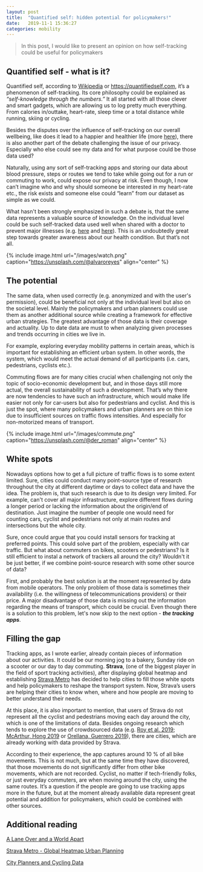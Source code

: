 ```yaml
---
layout: post
title:  "Quantified self: hidden potential for policymakers!"
date:   2019-11-1 15:36:27
categories: mobility
---
```

> In this post, I would like to present an opinion on how self-tracking could be useful for policymakers

## Quantified self - what is it?

Quantified self, according to [Wikipedia](https://en.wikipedia.org/wiki/Quantified_self#Debates_and_criticism) or https://quantifiedself.com, it’s a phenomenon of self-tracking. Its core philosophy could be explained as *“self-knowledge through the numbers.”* It all started with all those clever and smart gadgets, which are allowing us to log pretty much everything. From calories in/outtake, heart-rate, sleep time or a total distance while running, skiing or cycling.

Besides the disputes over the influence of self-tracking on our overall wellbeing, like does it lead to a happier and healthier life (more [here](https://www.theglobeandmail.com/life/health-and-fitness/fitness/happier-and-healthier-getting-at-the-root-of-our-self-trackingobsession/article34120896/)), there is also another part of the debate challenging the issue of our privacy. Especially who else could see my data and for what purpose could be those data used?

Naturally, using any sort of self-tracking apps and storing our data about blood pressure, steps or routes we tend to take while going out for a run or commuting to work, could expose our privacy at risk. Even though, I now can’t imagine who and why should someone be interested in my heart-rate etc., the risk exists and someone else could “learn” from our dataset as simple as we could.

What hasn't been strongly emphasized in such a debate is, that the same data represents a valuable source of knowledge. On the individual level could be such self-tracked data used well when shared with a doctor to prevent major illnesses (e.g. [here](https://www.shape.com/lifestyle/mind-and-body/send-data-from-your-fitbit-straight-your-doctor) and [here](https://www.self.com/story/cardiologists-apple-watch-heart-monitoring-features)). This is an undoubtedly great step towards greater awareness about our health condition. But that’s not all.

{% include image.html url="/images/watch.png" caption="https://unsplash.com/@alvaroreyes" align="center" %}

## The potential

The same data, when used correctly (e.g. anonymized and with the user's permission), could be beneficial not only at the individual level but also on the societal level. Mainly the policymakers and urban planners could use them as another additional source while creating a framework for effective urban strategies. The greatest advantage of those data is their coverage and actuality. Up to date data are must to when analyzing given processes and trends occurring in cities we live in.

For example, exploring everyday mobility patterns in certain areas, which is important for establishing an efficient urban system. In other words, the system, which would meet the actual demand of all participants (i.e. cars, pedestrians, cyclists etc.).

Commuting flows are for many cities crucial when challenging not only the topic of socio-economic development but, and in those days still more actual, the overall sustainability of such a development. That’s why there are now tendencies to have such an infrastructure, which would make life easier not only for car-users but also for pedestrians and cyclist. And this is just the spot, where many policymakers and urban planners are on thin ice due to insufficient sources on traffic flows intensities. And especially for non-motorized means of transport.

{% include image.html url="/images/commute.png" caption="https://unsplash.com/@der_roman" align="center" %}

## White spots

Nowadays options how to get a full picture of traffic flows is to some extent limited. Sure, cities could conduct many point-source type of research throughout the city at different daytime or days to collect data and have the idea. The problem is, that such research is due to its design very limited. For example, can't cover all major infrastructure, explore different flows during a longer period or lacking the information about the origin/end of destination. Just imagine the number of people one would need for counting cars, cyclist and pedestrians not only at main routes and intersections but the whole city.

Sure, once could argue that you could install sensors for tracking at preferred points. This could solve part of the problem, especially with car traffic. But what about commuters on bikes, scooters or pedestrians? Is it still efficient to instal a network of trackers all around the city? Wouldn't it be just better, if we combine point-source research with some other source of data?

First, and probably the best solution is at the moment represented by data from mobile operators. The only problem of those data is sometimes their availability (i.e. the willingness of telecommunications providers) or their price. A major disadvantage of those data is missing out the information regarding the means of transport, which could be crucial. Even though there is a solution to this problem, let's now skip to the next option - ***the tracking apps***.

## Filling the gap

Tracking apps, as I wrote earlier, already contain pieces of information about our activities. It could be our morning jog to a bakery, Sunday ride on a scooter or our day to day commuting. **Strava**, (one of the biggest player in the field of sport tracking activities), after displaying global heatmap and establishing [Strava Metro](https://metro.strava.com) has decided to help cities to fill those white spots and help policymakers to reshape the transport system. Now, Strava’s users are helping their cities to know when, where and how people are moving to better understand their needs.

At this place, it is also important to mention, that users of Strava do not represent all the cyclist and pedestrians moving each day around the city, which is one of the limitations of data. Besides ongoing research which tends to explore the use of crowdsourced data (e.g. [Roy et al. 2019](https://www.mdpi.com/2413-8851/3/2/62); [McArthur, Hong 2019](https://trid.trb.org/view/1573457) or [Orellana, Guerrero 2019](https://journals.sagepub.com/doi/abs/10.1177/2399808319863810)), there are cities, which are already working with data provided by Strava.

According to their experience, the app captures around 10 % of all bike movements. This is not much, but at the same time they have discovered, that those movements do not significantly differ from other bike movements, which are not recorded. Cyclist, no matter if tech-friendly folks, or just everyday commuters, are when moving around the city, using the same routes. It’s a question if the people are going to use tracking apps more in the future, but at the moment already available data represent great potential and addition for policymakers, which could be combined with other sources. 


## Additional reading

[A Lane Over and a World Apart](https://blog.strava.com/a-lane-over-and-a-world-apart-14033/)

[Strava Metro - Global Heatmap Urban Planning](https://www.citylab.com/transportation/2017/11/strava-metro-global-heatmap-urban-planning/545174/)

[City Planners and Cycling Data](https://www.theguardian.com/lifeandstyle/2016/may/09/city-planners-cycling-data-strava-tracking-app)



